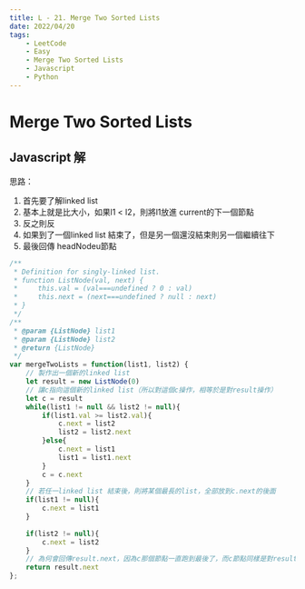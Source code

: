 ```yaml
---
title: L - 21. Merge Two Sorted Lists
date: 2022/04/20
tags: 
    - LeetCode
    - Easy
    - Merge Two Sorted Lists
    - Javascript
    - Python
---
```

# Merge Two Sorted Lists
## Javascript 解
思路：
1. 首先要了解linked list
2. 基本上就是比大小，如果l1 < l2，則將l1放進 current的下一個節點
3. 反之則反
4. 如果到了一個linked list 結束了，但是另一個還沒結束則另一個繼續往下
5. 最後回傳 headNodeu節點
```javascript
/**
 * Definition for singly-linked list.
 * function ListNode(val, next) {
 *     this.val = (val===undefined ? 0 : val)
 *     this.next = (next===undefined ? null : next)
 * }
 */
/**
 * @param {ListNode} list1
 * @param {ListNode} list2
 * @return {ListNode}
 */
var mergeTwoLists = function(list1, list2) {
    // 製作出一個新的linked list
    let result = new ListNode(0)
    // 讓c指向這個新的linked list（所以對這個c操作，相等於是對result操作）
    let c = result
    while(list1 != null && list2 != null){
        if(list1.val >= list2.val){
            c.next = list2
            list2 = list2.next
        }else{
            c.next = list1
            list1 = list1.next
        }
        c = c.next
    }
    // 若任一linked list 結束後，則將某個最長的list，全部放到c.next的後面
    if(list1 != null){
        c.next = list1
    }
    
    if(list2 != null){
        c.next = list2
    }
    // 為何會回傳result.next，因為c那個節點一直跑到最後了，而c節點同樣是對result做操作，所以最後回傳current.next
    return result.next
};
```